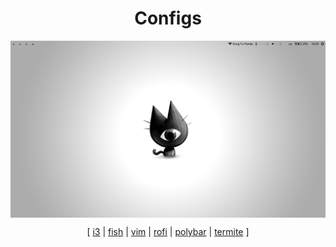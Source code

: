<h1 align="center">Configs</h1>

<img src="./preview.png" align="center">

<p align="center">
  [ <a href="./i3/.config/i3">i3</a> | <a href="./fish/.config/fish">fish</a> |   <a href="./nvim/.config/nvim/init.vim">vim</a> | <a href="./rofi/.config/rofi/config.rasi">rofi</a> | <a href="./polybar/.config/polybar">polybar</a> | <a href="./termite/.config/termite/config">termite</a> ]
</p>

